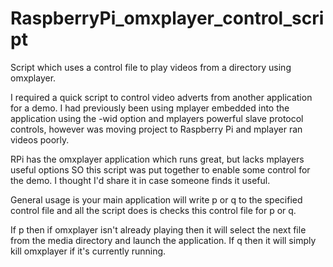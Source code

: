 # RaspberryPi_omxplayer_control_script
Script which uses a control file to play videos from a directory using omxplayer.

I required a quick script to control video adverts from another application for a demo. 
I had previously been using mplayer embedded into the application using the -wid option and mplayers powerful slave protocol controls, however was moving project to Raspberry Pi and mplayer ran videos poorly.

RPi has the omxplayer application which runs great, but lacks mplayers useful options SO this script was put together to enable some control for the demo. I thought I'd share it in case someone finds it useful. 

General usage is your main application will write p or q to the specified control file and all the script does is checks this control file for p or q.

If p then if omxplayer isn't already playing then it will select the next file from the media directory and launch the application.
If q then it will simply kill omxplayer if it's currently running. 


